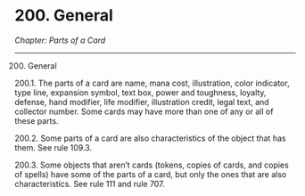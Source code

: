 # 200. General

*Chapter: Parts of a Card*

---

200. General



200.1. The parts of a card are name, mana cost, illustration, color indicator, type line, expansion symbol, text box, power and toughness, loyalty, defense, hand modifier, life modifier, illustration credit, legal text, and collector number. Some cards may have more than one of any or all of these parts.



200.2. Some parts of a card are also characteristics of the object that has them. See rule 109.3.



200.3. Some objects that aren’t cards (tokens, copies of cards, and copies of spells) have some of the parts of a card, but only the ones that are also characteristics. See rule 111 and rule 707.


